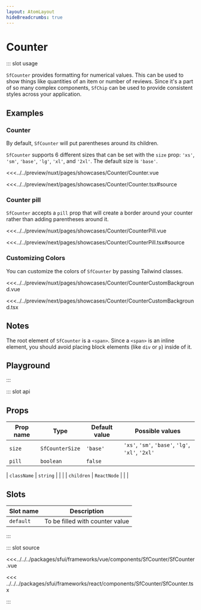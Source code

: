 ```yaml
---
layout: AtomLayout
hideBreadcrumbs: true
---
```

# Counter

::: slot usage

`SfCounter` provides formatting for numerical values. This can be used to show things like quantities of an item or number of reviews. Since it's a part of so many complex components, `SfChip` can be used to provide consistent styles across your application.

## Examples

### Counter

By default, `SfCounter` will put parentheses around its children.

`SfCounter` supports 6 different sizes that can be set with the `size` prop: `'xs'`, `'sm'`, `'base'`, `'lg'`, `'xl'`, and `'2xl'`. The default size is `'base'`. 

<Showcase showcase-name="Counter/Counter">

<!-- vue -->
<<<../../preview/nuxt/pages/showcases/Counter/Counter.vue
<!-- end vue -->
<!-- react -->
<<<../../preview/next/pages/showcases/Counter/Counter.tsx#source
<!-- end react -->
</Showcase>


### Counter pill

`SfCounter` accepts a `pill` prop that will create a border around your counter rather than adding parentheses around it.

<Showcase showcase-name="Counter/CounterPill">

<!-- vue -->
<<<../../preview/nuxt/pages/showcases/Counter/CounterPill.vue
<!-- end vue -->
<!-- react -->
<<<../../preview/next/pages/showcases/Counter/CounterPill.tsx#source
<!-- end react -->
</Showcase>

### Customizing Colors

You can customize the colors of `SfCounter` by passing Tailwind classes.

<Showcase showcase-name="Counter/CounterCustomBackground">

<!-- vue -->
<<<../../preview/nuxt/pages/showcases/Counter/CounterCustomBackground.vue
<!-- end vue -->
<!-- react -->
<<<../../preview/next/pages/showcases/Counter/CounterCustomBackground.tsx
<!-- end react -->
</Showcase>

## Notes

The root element of `SfCounter` is a `<span>`. Since a `<span>` is an inline element, you should avoid placing block elements (like `div` or `p`) inside of it. 

## Playground

<Generate />

:::

::: slot api
## Props

| Prop name | Type              | Default value | Possible values                       |
|-----------|-------------------|---------------|---------------------------------------|
| `size`      | `SfCounterSize` | `'base'`        | `'xs'`, `'sm'`, `'base'`, `'lg'`, `'xl'`, `'2xl'` |
| `pill`      | `boolean`         | `false`       |                                       |
<!-- react -->
| `className` | `string`          |               |                                       |
| `children`  | `ReactNode`       |               |                                       |
<!-- end react -->

<!-- vue -->
## Slots

| Slot name | Description                     |
| --------- | ------------------------------- |
| `default`   | To be filled with counter value |
<!-- end vue -->

:::

::: slot source
<SourceCode>
<!-- vue -->
<<<../../../packages/sfui/frameworks/vue/components/SfCounter/SfCounter.vue
<!-- end vue -->
<!-- react -->
<<< ../../../packages/sfui/frameworks/react/components/SfCounter/SfCounter.tsx
<!-- end react -->
</SourceCode>
:::

